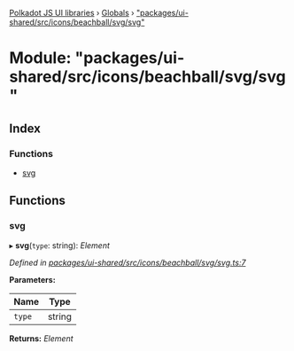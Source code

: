 [Polkadot JS UI libraries](../README.md) › [Globals](../globals.md) › ["packages/ui-shared/src/icons/beachball/svg/svg"](_packages_ui_shared_src_icons_beachball_svg_svg_.md)

# Module: "packages/ui-shared/src/icons/beachball/svg/svg"

## Index

### Functions

* [svg](_packages_ui_shared_src_icons_beachball_svg_svg_.md#svg)

## Functions

###  svg

▸ **svg**(`type`: string): *Element*

*Defined in [packages/ui-shared/src/icons/beachball/svg/svg.ts:7](https://github.com/polkadot-js/ui/blob/0017139d/packages/ui-shared/src/icons/beachball/svg/svg.ts#L7)*

**Parameters:**

Name | Type |
------ | ------ |
`type` | string |

**Returns:** *Element*
